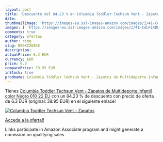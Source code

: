 ```yaml
---
layout: post
title: 'Descuento del 84.23 % en Columbia Toddler Techsun Vent - Zapatos '
date: 
thumbnailImage: 'https://images-eu.ssl-images-amazon.com/images/I/41-CdLPiXDL._SL200_.jpg'
images: [ 'https://images-eu.ssl-images-amazon.com/images/I/41-CdLPiXDL._SL200_.jpg' ]
comments: true
category: ofertas
author: ring
slug: B00KZ2W2KE
description:
actualPrice: 6.3 EUR
currency: EUR
price: 6.3
comparePrice: 39.95 EUR
inStock: true
prodname: Columbia Toddler Techsun Vent - Zapatos de Multideporte Infantil  color Negro  010   22 EU
---
```


Tienes [Columbia Toddler Techsun Vent - Zapatos de Multideporte Infantil  color Negro  010   22 EU](https://www.amazon.es/dp/B00KZ2W2KE/?tag=tolees-21) con un 84.23 % de descuento con precio de oferta de 6.3 EUR (original: 39.95 EUR) en el siguiente enlace!

[![Columbia Toddler Techsun Vent - Zapatos ](https://images-eu.ssl-images-amazon.com/images/I/41-CdLPiXDL._SL200_.jpg)](https://www.amazon.es/dp/B00KZ2W2KE/?tag=tolees-21)

[Accede a la oferta!!](https://www.amazon.es/dp/B00KZ2W2KE/?tag=tolees-21)

Links participate in Amazon Associate program and might generate a comission on qualifying sales


